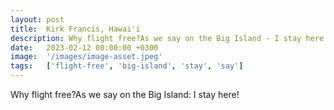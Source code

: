 ```yaml
---
layout: post
title:  Kirk Francis, Hawai'i
description: Why flight free?As we say on the Big Island - I stay here!...
date:   2023-02-12 00:00:00 +0300
image:  '/images/image-asset.jpeg'
tags:   ['flight-free', 'big-island', 'stay', 'say']
---
```

Why flight free?As we say on the Big Island: I stay here!

